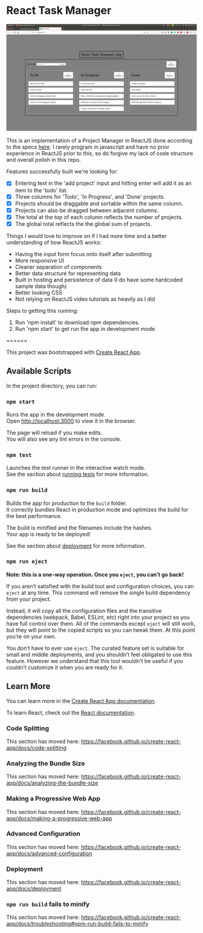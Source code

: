 # React Task Manager

![Screenshot of my task manager](/public/taskManagerPage.png?raw=true "taskManagerPage")

This is an implementation of a Project Manager in ReactJS done according to the specs [here](https://gist.github.com/aravindet/ce19c019b774794c4e23df5760e8cca5 "Zendesk Front-end SWE coding challenge").
I rarely program in javascript and have no prior experience in ReactJS prior to this, so do forgive my lack of code structure and overall polish in this repo.


Features successfully built we're looking for:

* [x] Entering text in the 'add project' input and hitting enter will add it as an item to the 'todo' list.
* [x] Three columns for 'Todo', 'In Progress', and 'Done' projects.
* [x] Projects should be draggable and sortable within the same column.
* [x] Projects can also be dragged between adjacent columns.
* [x] The total at the top of each column reflects the number of projects.
* [x] The global total reflects the the global sum of projects.

Things I would love to improve on if I had more time and a better understanding of how ReactJS works:

* Having the input form focus onto itself after submitting
* More responsive UI
* Cleaner separation of components
* Better data structure for representing data
* Built in hosting and persistence of data (I do have some hardcoded sample data though)
* Better looking CSS
* Not relying on ReactJS video tutorials as heavily as I did

Steps to getting this running:

1. Run 'npm install' to download npm dependencies.
1. Run 'npm start' to get run the app in development mode. 

======

This project was bootstrapped with [Create React App](https://github.com/facebook/create-react-app).

## Available Scripts

In the project directory, you can run:

### `npm start`

Runs the app in the development mode.<br />
Open [http://localhost:3000](http://localhost:3000) to view it in the browser.

The page will reload if you make edits.<br />
You will also see any lint errors in the console.

### `npm test`

Launches the test runner in the interactive watch mode.<br />
See the section about [running tests](https://facebook.github.io/create-react-app/docs/running-tests) for more information.

### `npm run build`

Builds the app for production to the `build` folder.<br />
It correctly bundles React in production mode and optimizes the build for the best performance.

The build is minified and the filenames include the hashes.<br />
Your app is ready to be deployed!

See the section about [deployment](https://facebook.github.io/create-react-app/docs/deployment) for more information.

### `npm run eject`

**Note: this is a one-way operation. Once you `eject`, you can’t go back!**

If you aren’t satisfied with the build tool and configuration choices, you can `eject` at any time. This command will remove the single build dependency from your project.

Instead, it will copy all the configuration files and the transitive dependencies (webpack, Babel, ESLint, etc) right into your project so you have full control over them. All of the commands except `eject` will still work, but they will point to the copied scripts so you can tweak them. At this point you’re on your own.

You don’t have to ever use `eject`. The curated feature set is suitable for small and middle deployments, and you shouldn’t feel obligated to use this feature. However we understand that this tool wouldn’t be useful if you couldn’t customize it when you are ready for it.

## Learn More

You can learn more in the [Create React App documentation](https://facebook.github.io/create-react-app/docs/getting-started).

To learn React, check out the [React documentation](https://reactjs.org/).

### Code Splitting

This section has moved here: https://facebook.github.io/create-react-app/docs/code-splitting

### Analyzing the Bundle Size

This section has moved here: https://facebook.github.io/create-react-app/docs/analyzing-the-bundle-size

### Making a Progressive Web App

This section has moved here: https://facebook.github.io/create-react-app/docs/making-a-progressive-web-app

### Advanced Configuration

This section has moved here: https://facebook.github.io/create-react-app/docs/advanced-configuration

### Deployment

This section has moved here: https://facebook.github.io/create-react-app/docs/deployment

### `npm run build` fails to minify

This section has moved here: https://facebook.github.io/create-react-app/docs/troubleshooting#npm-run-build-fails-to-minify
